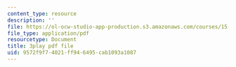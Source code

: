 ```yaml
---
content_type: resource
description: ''
file: https://ol-ocw-studio-app-production.s3.amazonaws.com/courses/15-031j-energy-decisions-markets-and-policies-spring-2012/9572f9f74021ff946495cab1093a1087_2wGduvHRck4.pdf
file_type: application/pdf
resourcetype: Document
title: 3play pdf file
uid: 9572f9f7-4021-ff94-6495-cab1093a1087
---
```

